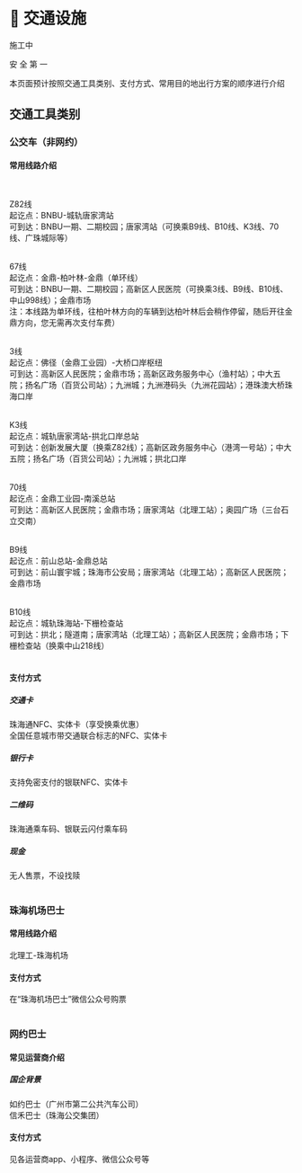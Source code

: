 # 🚎 交通设施

施工中

安 全 第 一

本页面预计按照交通工具类别、支付方式、常用目的地出行方案的顺序进行介绍

## 交通工具类别

### 公交车（非网约）

#### 常用线路介绍
<br>

Z82线<br>
起讫点：BNBU-城轨唐家湾站 <br>
可到达：BNBU一期、二期校园；唐家湾站（可换乘B9线、B10线、K3线、70线、广珠城际等）<br>
<br>

67线 <br>
起讫点：金鼎-柏叶林-金鼎（单环线） <br>
可到达：BNBU一期、二期校园；高新区人民医院（可换乘3线、B9线、B10线、中山998线）；金鼎市场<br>
注：本线路为单环线，往柏叶林方向的车辆到达柏叶林后会稍作停留，随后开往金鼎方向，您无需再次支付车费）<br>
<br>

3线 <br>
起讫点：佛径（金鼎工业园）-大桥口岸枢纽 <br>
可到达：高新区人民医院；金鼎市场；高新区政务服务中心（渔村站）；中大五院；扬名广场（百货公司站）；九洲城；九洲港码头（九洲花园站）；港珠澳大桥珠海口岸<br>
<br>

K3线 <br>
起讫点：城轨唐家湾站-拱北口岸总站 <br>
可到达：创新发展大厦（换乘Z82线）；高新区政务服务中心（港湾一号站）；中大五院；扬名广场（百货公司站）；九洲城；拱北口岸<br>
<br>

70线 <br>
起讫点：金鼎工业园-南溪总站 <br>
可到达：高新区人民医院；金鼎市场；唐家湾站（北理工站）；奥园广场（三台石立交南）<br>
<br>

B9线 <br>
起讫点：前山总站-金鼎总站 <br>
可到达：前山寰宇城；珠海市公安局；唐家湾站（北理工站）；高新区人民医院；金鼎市场<br>
<br>

B10线 <br>
起讫点：城轨珠海站-下栅检查站 <br>
可到达：拱北；隧道南；唐家湾站（北理工站）；高新区人民医院；金鼎市场；下栅检查站（换乘中山218线）<br>
<br>

#### 支付方式

##### 交通卡
珠海通NFC、实体卡（享受换乘优惠）<br>
全国任意城市带交通联合标志的NFC、实体卡 <br>

##### 银行卡
支持免密支付的银联NFC、实体卡 <br>

##### 二维码
珠海通乘车码、银联云闪付乘车码<br>

##### 现金
无人售票，不设找赎<br>
<br>


### 珠海机场巴士

#### 常用线路介绍
北理工-珠海机场<br>

#### 支付方式
在“珠海机场巴士”微信公众号购票<br>
<br>


### 网约巴士

#### 常见运营商介绍

##### 国企背景
如约巴士（广州市第二公共汽车公司）
<br>
信禾巴士（珠海公交集团）
<br>

#### 支付方式
见各运营商app、小程序、微信公众号等<br>